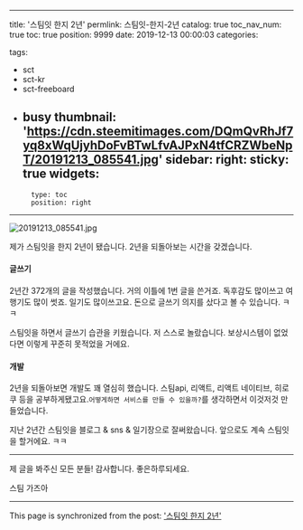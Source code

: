 
---
title: '스팀잇 한지 2년'
permlink: 스팀잇-한지-2년
catalog: true
toc_nav_num: true
toc: true
position: 9999
date: 2019-12-13 00:00:03
categories:

tags:
- sct
- sct-kr
- sct-freeboard
- busy
thumbnail: 'https://cdn.steemitimages.com/DQmQvRhJf7yq8xWqUjyhDoFvBTwLfvAJPxN4tfCRZWbeNpT/20191213_085541.jpg'
sidebar:
    right:
        sticky: true
widgets:
    -
        type: toc
        position: right
---


![20191213_085541.jpg](https://cdn.steemitimages.com/DQmQvRhJf7yq8xWqUjyhDoFvBTwLfvAJPxN4tfCRZWbeNpT/20191213_085541.jpg)

제가 스팀잇을 한지 2년이 됐습니다.
2년을 되돌아보는 시간을 갖겠습니다.

#### 글쓰기

2년간 372개의 글을 작성했습니다. 거의 이틀에 1번 글을 쓴거죠. 독후감도 많이쓰고 여행기도 많이 썻죠. 일기도 많이쓰고요. 돈으로 글쓰기 의지를 샀다고 볼 수 있습니다. ㅋㅋ

스팀잇을 하면서 글쓰기 습관을 키웠습니다. 저 스스로 놀랐습니다. 보상시스템이 없었다면 이렇게 꾸준히 못적었을 거에요.

#### 개발

2년을 되돌아보면 개발도 꽤 열심히 했습니다. 스팀api, 리액트, 리액트 네이티브, 히로쿠 등을 공부하게됐고요.`어떻게하면 서비스를 만들 수 있을까?`를 생각하면서 이것저것 만들었습니다.

지난 2년간 스팀잇을 블로그 & sns & 일기장으로 잘써왔습니다. 앞으로도 계속 스팀잇을 할거에요. ㅋㅋ

---

제 글을 봐주신 모든 분들! 감사합니다. 
좋은하루되세요.

스팀 가즈아


- - -

This page is synchronized from the post: ['스팀잇 한지 2년'](https://steempeak.com/@jacobyu/5e12hy-2)
